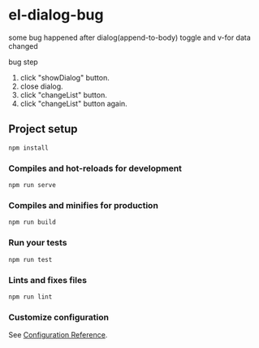 # el-dialog-bug

some bug happened after dialog(append-to-body) toggle and v-for data changed

bug step
1. click "showDialog" button.
2. close dialog.
3. click "changeList" button.
4. click "changeList" button again.

## Project setup
```
npm install
```

### Compiles and hot-reloads for development
```
npm run serve
```

### Compiles and minifies for production
```
npm run build
```

### Run your tests
```
npm run test
```

### Lints and fixes files
```
npm run lint
```

### Customize configuration
See [Configuration Reference](https://cli.vuejs.org/config/).


